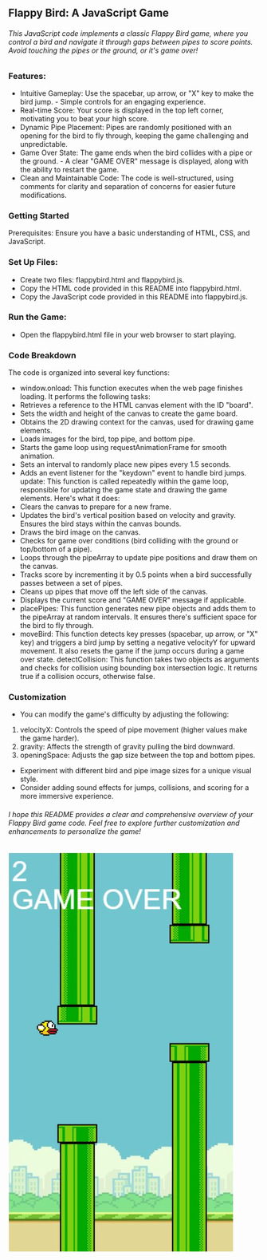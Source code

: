 ## Flappy Bird: A JavaScript Game

###### This JavaScript code implements a classic Flappy Bird game, where you control a bird and navigate it through gaps between pipes to score points. Avoid touching the pipes or the ground, or it's game over!

### Features:

- Intuitive Gameplay: Use the spacebar, up arrow, or "X" key to make the bird jump. - Simple controls for an engaging experience.
- Real-time Score: Your score is displayed in the top left corner, motivating you to beat your high score.
- Dynamic Pipe Placement: Pipes are randomly positioned with an opening for the bird to fly through, keeping the game challenging and unpredictable.
- Game Over State: The game ends when the bird collides with a pipe or the ground. - A clear "GAME OVER" message is displayed, along with the ability to restart the game.
- Clean and Maintainable Code: The code is well-structured, using comments for clarity and separation of concerns for easier future modifications.

### Getting Started

Prerequisites: Ensure you have a basic understanding of HTML, CSS, and JavaScript.

### Set Up Files:

- Create two files: flappybird.html and flappybird.js.
- Copy the HTML code provided in this README into flappybird.html.
- Copy the JavaScript code provided in this README into flappybird.js.

### Run the Game:

- Open the flappybird.html file in your web browser to start playing.

### Code Breakdown

The code is organized into several key functions:

- window.onload: This function executes when the web page finishes loading. It performs the following tasks:
- Retrieves a reference to the HTML canvas element with the ID "board".
- Sets the width and height of the canvas to create the game board.
- Obtains the 2D drawing context for the canvas, used for drawing game elements.
- Loads images for the bird, top pipe, and bottom pipe.
- Starts the game loop using requestAnimationFrame for smooth animation.
- Sets an interval to randomly place new pipes every 1.5 seconds.
- Adds an event listener for the "keydown" event to handle bird jumps.
  update: This function is called repeatedly within the game loop, responsible for updating the game state and drawing the game elements. Here's what it does:
- Clears the canvas to prepare for a new frame.
- Updates the bird's vertical position based on velocity and gravity. Ensures the bird stays within the canvas bounds.
- Draws the bird image on the canvas.
- Checks for game over conditions (bird colliding with the ground or top/bottom of a pipe).
- Loops through the pipeArray to update pipe positions and draw them on the canvas.
- Tracks score by incrementing it by 0.5 points when a bird successfully passes between a set of pipes.
- Cleans up pipes that move off the left side of the canvas.
- Displays the current score and "GAME OVER" message if applicable.
- placePipes: This function generates new pipe objects and adds them to the pipeArray at random intervals. It ensures there's sufficient space for the bird to fly through.
- moveBird: This function detects key presses (spacebar, up arrow, or "X" key) and triggers a bird jump by setting a negative velocityY for upward movement. It also resets the game if the jump occurs during a game over state.
  detectCollision: This function takes two objects as arguments and checks for collision using bounding box intersection logic. It returns true if a collision occurs, otherwise false.

### Customization

- You can modify the game's difficulty by adjusting the following:

1. velocityX: Controls the speed of pipe movement (higher values make the game harder).
2. gravity: Affects the strength of gravity pulling the bird downward.
3. openingSpace: Adjusts the gap size between the top and bottom pipes.

- Experiment with different bird and pipe image sizes for a unique visual style.
- Consider adding sound effects for jumps, collisions, and scoring for a more immersive experience.

###### I hope this README provides a clear and comprehensive overview of your Flappy Bird game code. Feel free to explore further customization and enhancements to personalize the game!

![image](Capture.JPG)
